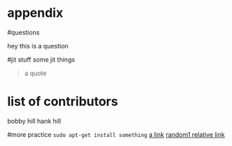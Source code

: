 # appendix
#questions

hey this is a question


#jit stuff 
some jit things 
> a quote

# list of contributors 
bobby hill
hank hill

#more practice 
`sudo apt-get install something`
[a link](https://www.youtube.com)
[random1 relative link](random1)
